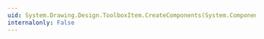 ```yaml
---
uid: System.Drawing.Design.ToolboxItem.CreateComponents(System.ComponentModel.Design.IDesignerHost)
internalonly: False
---
```

